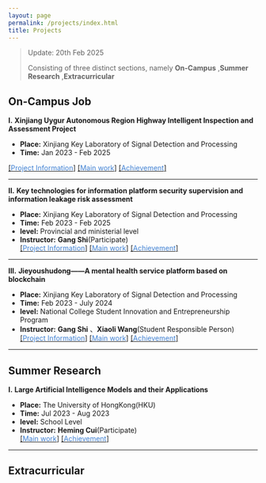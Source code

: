```yaml
---
layout: page
permalink: /projects/index.html
title: Projects
---
```


> Update: 20th Feb 2025
> 
> Consisting of three distinct sections, namely **On-Campus** ,**Summer Research** ,**Extracurricular** 
<!-- **3** Completed On-Campus Research Projects, **1** Completed Summer Research Project -->

## On-Campus Job
**I.** **Xinjiang Uygur Autonomous Region Highway Intelligent Inspection and Assessment Project**

- **Place:** Xinjiang Key Laboratory of Signal Detection and Processing
- **Time:** Jan 2023 - Feb 2025
  
<!-- **level:** Provincial and ministerial level
- **Instructor:** **Gang Shi**(Participate)
-->

[[<font color='#4282D3'>Project Information</font>]](https://zhangtianze.com/contributions1) [[<font color='#4282D3'>Main work</font>]](https://zhangtianze.com/contributions1) [[<font color='#4282D3'>Achievement</font>]](https://zhangtianze.com/contributions1)

---

**II.** **Key technologies for information platform security supervision and information leakage risk assessment**

- **Place:** Xinjiang Key Laboratory of Signal Detection and Processing
- **Time:** Feb 2023 - Feb 2025
- **level:** Provincial and ministerial level
- **Instructor:** **Gang Shi**(Participate)<br>
[[<font color='#4282D3'>Project Information</font>]](https://zhangtianze.com/contributions2) [[<font color='#4282D3'>Main work</font>]](https://zhangtianze.com/contributions2) [[<font color='#4282D3'>Achievement</font>]](https://zhangtianze.com/contributions2)
  
---

**III.** **Jieyoushudong——A mental health service platform based on blockchain**

- **Place:** Xinjiang Key Laboratory of Signal Detection and Processing
- **Time:** Feb 2023 - July 2024
- **level:** National College Student Innovation and Entrepreneurship Program
- **Instructor:** **Gang Shi** 、**Xiaoli Wang**(Student Responsible Person)<br>
[[<font color='#4282D3'>Project Information</font>]](https://zhangtianze.com/contributions3) [[<font color='#4282D3'>Main work</font>]](https://zhangtianze.com/contributions3) [[<font color='#4282D3'>Achievement</font>]](https://zhangtianze.com/contributions3)

---

## Summer Research

**I.** **Large Artificial Intelligence Models and their Applications**

- **Place:** The University of HongKong(HKU)
- **Time:** Jul 2023 - Aug 2023
- **level:** School Level
- **Instructor:** **Heming Cui**(Participate)<br>
[[<font color='#4282D3'>Main work</font>]](https://zhangtianze.com) [[<font color='#4282D3'>Achievement</font>]](https://zhangtianze.com)

---
## Extracurricular 

